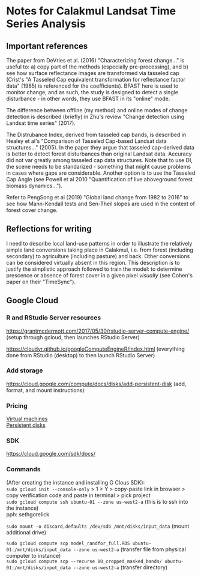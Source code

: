 # Notes for Calakmul Landsat Time Series Analysis

## Important references

The paper from DeVries et al. (2016) "Characterizing forest change..." is useful to: a) copy part of the methods (especially pre-processing), and b) see how surface reflectance images are transformed via tasseled cap (Crist's "A Tasseled Cap equivalent transformation for reflectance factor data" (1985) is referenced for the coefficients). BFAST here is used to monitor change, and as such, the study is designed to detect a single disturbance - in other words, they use BFAST in its "online" mode.

The difference between offline (my method) and online modes of change detection is described (briefly) in Zhu's review "Change detection using Landsat time series" (2017).

The Distrubance Index, derived from tasseled cap bands, is described in Healey et al's "Comparison of Tasseled Cap-based Landsat data structures..." (2005). In the paper they argue that tasseled cap-derived data is better to detect forest disturbances than original Landsat data. Accuracy did not var greatly among tasseled cap data structures. Note that to use DI, the scene needs to be standarized - something that might cause problems in cases where gaps are considerable. Another option is to use the Tasseled Cap Angle (see Powell et al 2010 "Quantification of live aboveground forest biomass dynamics...").

Refer to PengSong et al (2019) "Global land change from 1982 to 2016" to see how Mann-Kendall tests and Sen-Theil slopes are used in the context of forest cover change.


## Reflections for writing

I need to describe local land-use patterns in order to illustrate the relatively simple land conversions taking place in Calakmul, i.e. from forest (including secondary) to agriculture (including pasture) and back. Other conversions can be considered virtually absent in this region. This description is to justify the simplistic approach followed to train the model: to determine prescence or absence of forest cover in a given pixel *visually* (see Cohen's paper on their "TimeSync"). 


## Google Cloud

### R and RStudio Server resources
https://grantmcdermott.com/2017/05/30/rstudio-server-compute-engine/ (setup through gcloud, then launches RStudio Server)

https://cloudyr.github.io/googleComputeEngineR/index.html (everything done from RStudio (desktop) to then launch RStudio Server)

### Add storage
https://cloud.google.com/compute/docs/disks/add-persistent-disk (add, format, and mount instructions)

### Pricing
[Virtual machines](https://cloud.google.com/compute/vm-instance-pricing)  
[Persistent disks](https://cloud.google.com/compute/disks-image-pricing)  

### SDK
https://cloud.google.com/sdk/docs/



### Commands 
(After creating the instance and installing G Clous SDK):  
`sudo gcloud init --console-only`  > 1 > Y > copy-paste link in browser > copy verification code and paste in terminal > pick project  
`sudo gcloud compute ssh ubuntu-01 --zone us-west2-a` (this is to ssh into the instance)  
pph: sethgorelick  

`sudo mount -o discard,defaults /dev/sdb /mnt/disks/input_data` (mount additional drive)  
  
`sudo gcloud compute scp model_randfor_full.RDS ubuntu-01:/mnt/disks/input_data --zone us-west2-a` (transfer file from physical computer to instance)  
`sudo gcloud compute scp --recurse 00_cropped_masked_bands/ ubuntu-01:/mnt/disks/input_data --zone us-west2-a` (transfer directory)









